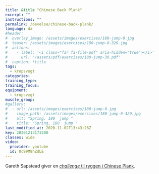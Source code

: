 ```yaml
---
title: &title "Chinese Back Plank"
excerpt: ""
instructions: ""
permalink: /oevelse/chinese-back-plank/
language: da
#header:
#  overlay_image: /assets/images/exercises/180-jump-0.jpg
#  teaser: /assets/images/exercises/180-jump-0-320.jpg
#  actions:
#    - label: '<i class="far fa-file-pdf" aria-hidden="true"></i>'
#      url: "/assets/pdf/exercises/180-jump-30.pdf"
#  caption: *title
tags:
  - kropsvægt
categories:
training_type: 
training_focus: 
equipment:
  - kropsvægt
muscle_group:
#gallery:
#  - url: /assets/images/exercises/180-jump-0.jpg
#    image_path: /assets/images/exercises/180-jump-0-320.jpg
#    alt: "Spring, 180  jump "
#    title: "Spring, 180  jump "
last_modified_at: 2020-11-02T13:43:26Z
key: 20201213173200
classes: wide
video:
  provider: youtube
  id: Oc99M8hZdLE
---
```


Gareth Sapstead giver en [_challenge_ til ryggen i Chinese Plank](https://www.t-nation.com/training/tip-the-bodyweight-back-challenge).
